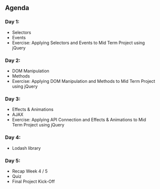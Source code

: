 ## Agenda

### Day 1:

- Selectors
- Events
- Exercise: Applying Selectors and Events to Mid Term Project using jQuery

### Day 2:

- DOM Manipulation
- Methods
- Exercise: Applying DOM Manipulation and Methods to Mid Term Project using jQuery

### Day 3:

- Effects & Animations
- AJAX
- Exercise: Applying API Connection and Effects & Animations to Mid Term Project using jQuery

### Day 4:

- Lodash library

### Day 5:

- Recap Week 4 / 5
- Quiz
- Final Project Kick-Off
